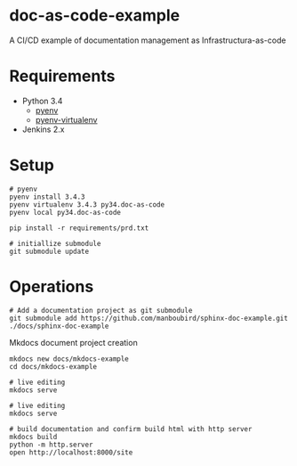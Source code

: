 # doc-as-code-example
A CI/CD example of documentation management as  Infrastructura-as-code


# Requirements

* Python 3.4
  * [pyenv](https://github.com/yyuu/pyenv)
  * [pyenv-virtualenv](https://github.com/yyuu/pyenv-virtualenv)
* Jenkins 2.x

# Setup

```
# pyenv 
pyenv install 3.4.3
pyenv virtualenv 3.4.3 py34.doc-as-code
pyenv local py34.doc-as-code

pip install -r requirements/prd.txt

# initiallize submodule
git submodule update

```

# Operations

```
# Add a documentation project as git submodule 
git submodule add https://github.com/manboubird/sphinx-doc-example.git ./docs/sphinx-doc-example

```

Mkdocs document project creation

```
mkdocs new docs/mkdocs-example
cd docs/mkdocs-example

# live editing
mkdocs serve

# live editing
mkdocs serve

# build documentation and confirm build html with http server
mkdocs build
python -m http.server
open http://localhost:8000/site
```
